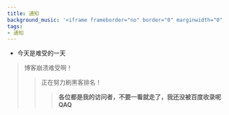 ```yaml
---
title: 通知
background_music: '<iframe frameborder="no" border="0" marginwidth="0" marginheight="0" width=100% height=430 src="//music.163.com/outchain/player?type=2&id=29207835&auto=1&height=32"></iframe>'
tags:
- 通知
---
```

- 今天是难受的一天
>博客崩溃难受啊！
>>正在努力刷黑客排名！
>>>**各位都是我的访问者，不要一看就走了，我还没被百度收录呢QAQ**
<script src="https://utteranc.es/client.js"
        repo="2398954487/pinlunchucun"
        issue-term="pathname"
        theme="icy-dark"
        crossorigin="anonymous"
        async>
</script>
